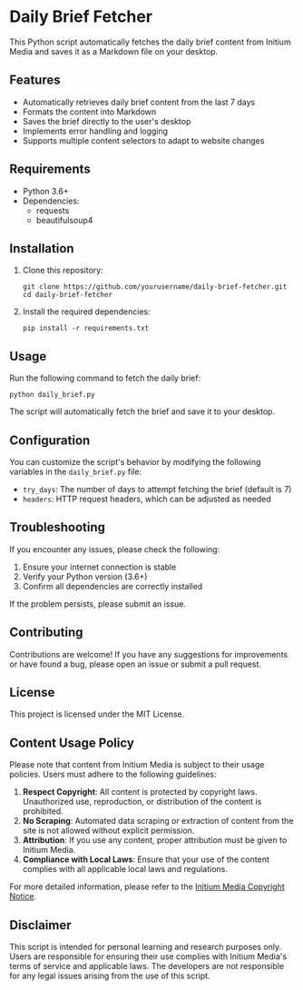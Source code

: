 # Daily Brief Fetcher

This Python script automatically fetches the daily brief content from Initium Media and saves it as a Markdown file on your desktop.

## Features

- Automatically retrieves daily brief content from the last 7 days
- Formats the content into Markdown
- Saves the brief directly to the user's desktop
- Implements error handling and logging
- Supports multiple content selectors to adapt to website changes

## Requirements

- Python 3.6+
- Dependencies:
  - requests
  - beautifulsoup4

## Installation

1. Clone this repository:
   ```
   git clone https://github.com/yourusername/daily-brief-fetcher.git
   cd daily-brief-fetcher
   ```

2. Install the required dependencies:
   ```
   pip install -r requirements.txt
   ```

## Usage

Run the following command to fetch the daily brief:

```
python daily_brief.py
```

The script will automatically fetch the brief and save it to your desktop.

## Configuration

You can customize the script's behavior by modifying the following variables in the `daily_brief.py` file:

- `try_days`: The number of days to attempt fetching the brief (default is 7)
- `headers`: HTTP request headers, which can be adjusted as needed

## Troubleshooting

If you encounter any issues, please check the following:

1. Ensure your internet connection is stable
2. Verify your Python version (3.6+)
3. Confirm all dependencies are correctly installed

If the problem persists, please submit an issue.

## Contributing

Contributions are welcome! If you have any suggestions for improvements or have found a bug, please open an issue or submit a pull request.

## License

This project is licensed under the MIT License.

## Content Usage Policy

Please note that content from Initium Media is subject to their usage policies. Users must adhere to the following guidelines:

1. **Respect Copyright**: All content is protected by copyright laws. Unauthorized use, reproduction, or distribution of the content is prohibited.
2. **No Scraping**: Automated data scraping or extraction of content from the site is not allowed without explicit permission.
3. **Attribution**: If you use any content, proper attribution must be given to Initium Media.
4. **Compliance with Local Laws**: Ensure that your use of the content complies with all applicable local laws and regulations.

For more detailed information, please refer to the [Initium Media Copyright Notice](https://theinitium.com/copyright).

## Disclaimer

This script is intended for personal learning and research purposes only. Users are responsible for ensuring their use complies with Initium Media's terms of service and applicable laws. The developers are not responsible for any legal issues arising from the use of this script.